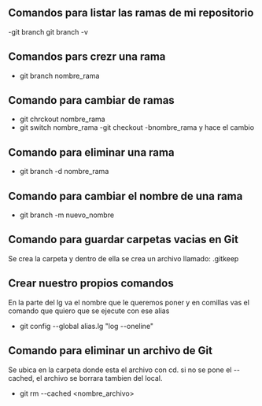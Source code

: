 ## Comandos para listar las ramas de mi repositorio

-git branch
git branch -v

## Comandos pars crezr una rama

- git branch nombre_rama

## Comando para  cambiar de ramas
- git chrckout nombre_rama
- git switch nombre_rama
-git checkout -bnombre_rama y hace el cambio

## Comando para eliminar una rama

- git branch -d nombre_rama

## Comando para cambiar el nombre de una rama

- git branch -m nuevo_nombre

## Comando para guardar carpetas vacias en Git
Se crea la carpeta y dentro de ella se crea un archivo llamado: 
.gitkeep

## Crear nuestro propios comandos
En la parte del lg va el nombre que le queremos poner y en comillas vas el comando que quiero que se ejecute con ese alias

- git config --global alias.lg "log --oneline"


## Comando para eliminar un archivo de Git
Se ubica en la carpeta donde esta el archivo con cd.
si no se pone el --cached, el archivo se borrara tambien del local.

- git rm --cached <nombre_archivo>
